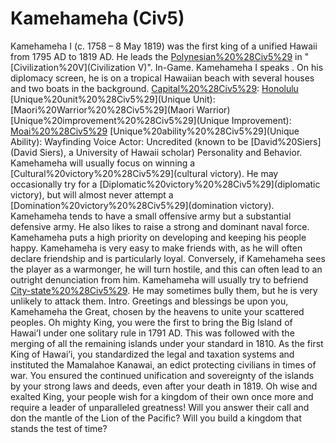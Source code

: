 # Kamehameha (Civ5)

Kamehameha I (c. 1758 – 8 May 1819) was the first king of a unified Hawaii from 1795 AD to 1819 AD. He leads the [Polynesian%20%28Civ5%29](Polynesians) in "[Civilization%20V](Civilization V)".
In-Game.
Kamehameha I speaks . On his diplomacy screen, he is on a tropical Hawaiian beach with several houses and two boats in the background.
[Capital%20%28Civ5%29](Capital): [Honolulu](Honolulu)
[Unique%20unit%20%28Civ5%29](Unique Unit): [Maori%20Warrior%20%28Civ5%29](Maori Warrior)
[Unique%20improvement%20%28Civ5%29](Unique Improvement): [Moai%20%28Civ5%29](Moai)
[Unique%20ability%20%28Civ5%29](Unique Ability): Wayfinding
Voice Actor: Uncredited (known to be [David%20Siers](David Siers), a University of Hawaii scholar)
Personality and Behavior.
Kamehameha will usually focus on winning a [Cultural%20victory%20%28Civ5%29](cultural victory). He may occasionally try for a [Diplomatic%20victory%20%28Civ5%29](diplomatic victory), but will almost never attempt a [Domination%20victory%20%28Civ5%29](domination victory).
Kamehameha tends to have a small offensive army but a substantial defensive army. He also likes to raise a strong and dominant naval force.
Kamehameha puts a high priority on developing and keeping his people happy.
Kamehameha is very easy to make friends with, as he will often declare friendship and is particularly loyal. Conversely, if Kamehameha sees the player as a warmonger, he will turn hostile, and this can often lead to an outright denunciation from him.
Kamehameha will usually try to befriend [City-state%20%28Civ5%29](city-states). He may sometimes bully them, but he is very unlikely to attack them.
Intro.
Greetings and blessings be upon you, Kamehameha the Great, chosen by the heavens to unite your scattered peoples. Oh mighty King, you were the first to bring the Big Island of Hawai’I under one solitary rule in 1791 AD. This was followed with the merging of all the remaining islands under your standard in 1810. As the first King of Hawai’i, you standardized the legal and taxation systems and instituted the Mamalahoe Kanawai, an edict protecting civilians in times of war. You ensured the continued unification and sovereignty of the islands by your strong laws and deeds, even after your death in 1819.
Oh wise and exalted King, your people wish for a kingdom of their own once more and require a leader of unparalleled greatness! Will you answer their call and don the mantle of the Lion of the Pacific? Will you build a kingdom that stands the test of time?